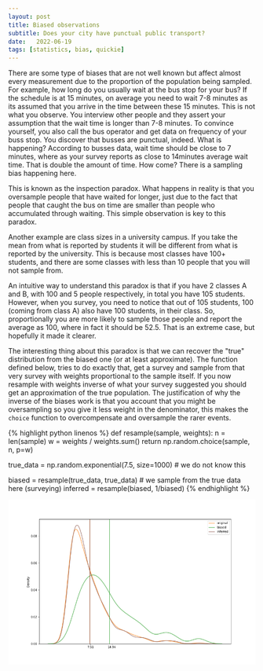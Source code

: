```yaml
---
layout: post
title: Biased observations
subtitle: Does your city have punctual public transport?
date:   2022-06-19
tags: [statistics, bias, quickie]
---
```


There are some type of biases that are not well known but affect almost every measurement due to the 
proportion of the population being sampled. For example, how long do you usually wait at the bus stop 
for your bus? If the schedule is at 15 minutes, on average you need to wait 7-8 minutes as its assumed 
that you arrive in the time between these 15 minutes. This is not what you observe.
You interview other people and they assert your assumption that the wait time is longer than 7-8 minutes. 
To convince yourself, you also call the bus operator and get data on frequency of your buss stop. 
You discover that busses are punctual, indeed. What is happening? According to busses data, wait time
should be close to 7 minutes, where as your survey reports as close to 14minutes average wait time. 
That is double the amount of time. How come? There is a sampling bias happening here. 

This is known as the inspection paradox. What happens in reality is that you oversample people that have
waited for longer, just due to the fact that people that caught the bus on time are smaller than people who
accumulated through waiting. This simple observation is key to this paradox. 

Another example are class sizes in a university campus. If you take the mean from what is reported by students
it will be different from what is reported by the university. This is because most classes have 100+ students,
and there are some classes with less than 10 people that you will not sample from. 
 
An intuitive way to understand this paradox is that if you have 2 classes A and B, with 100 and 5 people respectively,
in total you have 105 students. However, when you survey, you need to notice that out of 105 students, 100 (coming from class A)
also have 100 students, in their class. So, proportionally you are more likely to sample those people and report the average
as 100, where in fact it should be 52.5. That is an extreme case, but hopefully it made it clearer. 

The interesting thing about this paradox is that we can recover the "true" distribution from the biased one (or at least approximate).
The function defined below, tries to do exactly that, get a survey and sample from that very survey with weights proportional to the 
sample itself. If you now resample with weights inverse of what your survey suggested you should get an approximation of the true 
population. The justification of why the inverse of the biases work is that you account that you might be oversampling so you 
give it less weight in the denominator, this makes the `choice` function to overcompensate and oversample the rarer events. 

{% highlight python linenos %}
def resample(sample, weights):
    n = len(sample)
    w = weights / weights.sum()
    return np.random.choice(sample, n, p=w)

true_data = np.random.exponential(7.5, size=1000) # we do not know this

biased = resample(true_data, true_data) # we sample from the true data here (surveying)
inferred = resample(biased, 1/biased)
{% endhighlight %}

![Biased Sampling](/assets/posts/bias/sampling.png)


